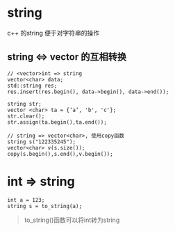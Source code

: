 # string

c++ 的string 便于对字符串的操作

## string <=> vector<char> 的互相转换

 
```
// <vector>int => string
vector<char> data;
std::string res;
res.insert(res.begin(), data->begin(), data->end());

string str;
vector <char> ta = {‘a’, 'b', 'c'};
str.clear();
str.assign(ta.begin(),ta.end());

// string => vector<char>, 使用copy函数
string s("122335245");
vector<char> v(s.size());
copy(s.begin(),s.end(),v.begin());
```

# int => string

```
int a = 123;
string s = to_string(a);
```
> to_string()函数可以将int转为string
